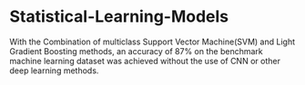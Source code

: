 # Statistical-Learning-Models
With the Combination of multiclass Support Vector Machine(SVM) and Light Gradient Boosting methods, an accuracy of 87% on the benchmark machine learning dataset was achieved without the use of CNN or other deep learning methods. 
